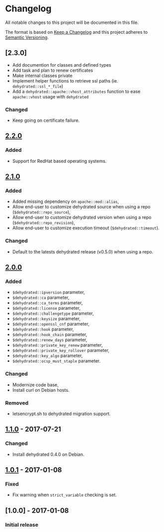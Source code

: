 # Changelog
All notable changes to this project will be documented in this file.

The format is based on [Keep a Changelog](http://keepachangelog.com/en/1.0.0/)
and this project adheres to [Semantic Versioning](http://semver.org/spec/v2.0.0.html).

## [2.3.0]
- Add documention for classes and defined types
- Add task and plan to renew certificates
- Make internal classes private
- Implement helper functions to retrieve ssl paths (ie. `dehydrated::ssl_*_file`)
- Add a `dehydrated::apache::vhost_attributes` function to ease `apache::vhost` usage with `dehydrated`

### Changed
- Keep going on certificate failure.

## [2.2.0]
### Added
- Support for RedHat based operating systems.

## [2.1.0]
### Added
- Added missing dependency on `apache::mod::alias`,
- Allow end-user to customize dehydrated source when using a repo (`$dehydrated::repo_source`),
- Allow end-user to customize dehydrated version when using a repo (`$dehydrated::repo_revision`),
- Allow end-user to customize execution timeout (`$dehydrated::timeout`).

### Changed
- Default to the latests dehydrated release (v0.5.0) when using a repo.

## [2.0.0]
### Added
- `$dehydrated::ipversion` parameter,
- `$dehydrated::ca` parameter,
- `$dehydrated::ca_terms` parameter,
- `$dehydrated::license` parameter,
- `$dehydrated::challengetype` parameter,
- `$dehydrated::keysize` parameter,
- `$dehydrated::openssl_cnf` parameter,
- `$dehydrated::hook` parameter,
- `$dehydrated::hook_chain` parameter,
- `$dehydrated::renew_days` parameter,
- `$dehydrated::private_key_renew` parameter,
- `$dehydrated::private_key_rollover` parameter,
- `$dehydrated::key_algo` parameter,
- `$dehydrated::ocsp_must_staple` parameter.

### Changed
- Modernize code base,
- Install curl on Debian hosts.

### Removed
- letsencrypt.sh to dehydrated migration support.

## [1.1.0] - 2017-07-21
### Changed
- Install dehydrated 0.4.0 on Debian.

## [1.0.1] - 2017-01-08
### Fixed
- Fix warning when `strict_variable` checking is set.

## [1.0.0] - 2017-01-08
### Initial release

[Unreleased]: https://github.com/opus-codium/puppet-dehydrated/compare/2.2.0...master
[2.2.0]: https://github.com/opus-codium/puppet-dehydrated/compare/2.1.0...2.2.0
[2.1.0]: https://github.com/opus-codium/puppet-dehydrated/compare/2.0.0...2.1.0
[2.0.0]: https://github.com/opus-codium/puppet-dehydrated/compare/1.1.0...2.0.0
[1.1.0]: https://github.com/opus-codium/puppet-dehydrated/compare/1.0.1...1.1.0
[1.0.1]: https://github.com/opus-codium/puppet-dehydrated/compare/1.0.0...1.0.1
